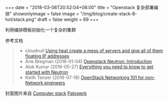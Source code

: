 +++
date = "2018-03-06T20:52:04+08:00"
title = "Openstack 复杂部署编排"
showonlyimage = false
image = "/img/blog/create-stack-8-hot/stack.png"
draft = false
weight = 69
+++

利用编排模板初始化一个复杂的集群
<!--more-->



参考文档

> - cloudnull [Using heat create a mess of servers and give all of them floating IP addresses](https://gist.github.com/cloudnull/36c92e0da5e61b13510560ae15227453)
> - Arie Bregman (2016-01-04) [Openstack Neutron: Introduction](http://abregman.com/2016/01/04/openstack-neutron-introduction/)
> - Alok Kumar (2016-05-27) [Everything you need to know to get started with Neutron](http://superuser.openstack.org/articles/everything-you-need-to-know-to-get-started-with-neutron-f90e2797-26b7-4d1c-84d8-effef03f11d2/)
> - Keith Tenzer (2016-07-18) [OpenStack Networking 101 for non-Network engineers](https://keithtenzer.com/2016/07/18/openstack-networking-101-for-non-network-engineers/)

封面图片来自 [Computer stack](https://dribbble.com/shots/2075182-Computer-stack) <a href="https://dribbble.com/Patswerk"><i class="fa fa-dribbble" aria-hidden="true"></i> Patswerk</a>
